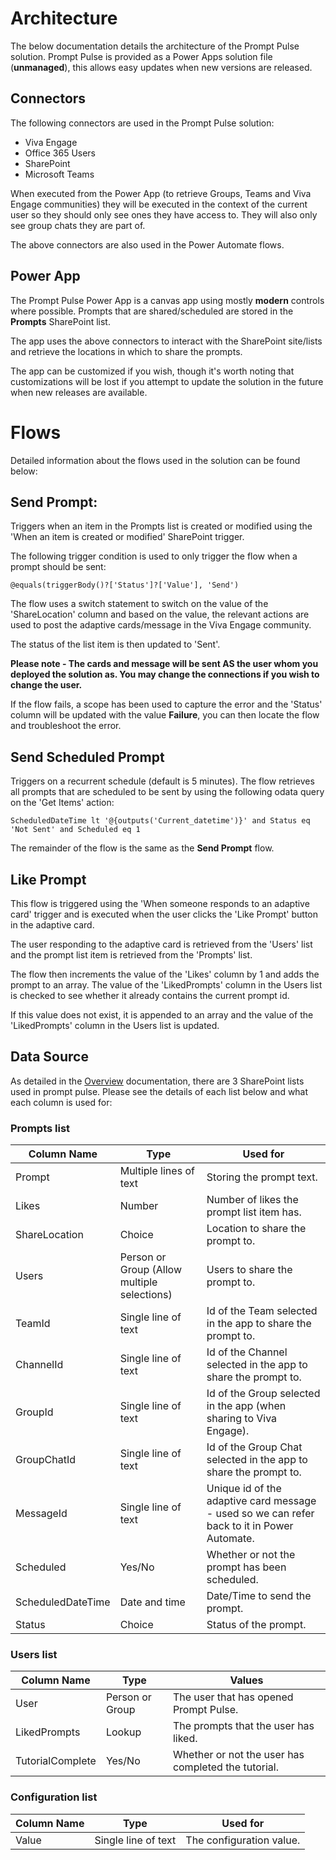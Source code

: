 # Architecture

The below documentation details the architecture of the Prompt Pulse solution. Prompt Pulse is provided as a Power Apps solution file (**unmanaged**), this allows easy updates when new versions are released.

## Connectors

The following connectors are used in the Prompt Pulse solution:

- Viva Engage
- Office 365 Users
- SharePoint
- Microsoft Teams

When executed from the Power App (to retrieve Groups, Teams and Viva Engage communities) they will be executed in the context of the current user so they should only see ones they have access to. They will also only see group chats they are part of.

The above connectors are also used in the Power Automate flows.

## Power App

The Prompt Pulse Power App is a canvas app using mostly **modern** controls where possible. Prompts that are shared/scheduled are stored in the **Prompts** SharePoint list.

The app uses the above connectors to interact with the SharePoint site/lists and retrieve the locations in which to share the prompts.

The app can be customized if you wish, though it's worth noting that customizations will be lost if you attempt to update the solution in the future when new releases are available.

# Flows

Detailed information about the flows used in the solution can be found below:


## Send Prompt:

Triggers when an item in the Prompts list is created or modified using the 'When an item is created or modified' SharePoint trigger.

The following trigger condition is used to only trigger the flow when a prompt should be sent:

```@equals(triggerBody()?['Status']?['Value'], 'Send')```

The flow uses a switch statement to switch on the value of the 'ShareLocation' column and based on the value, the relevant actions are used to post the adaptive cards/message in the Viva Engage community.

The status of the list item is then updated to 'Sent'.

**Please note - The cards and message will be sent AS the user whom you deployed the solution as. You may change the connections if you wish to change the user.**

If the flow fails, a scope has been used to capture the error and the 'Status' column will be updated with the value **Failure**, you can then locate the flow and troubleshoot the error.


## Send Scheduled Prompt

Triggers on a recurrent schedule (default is 5 minutes). The flow retrieves all prompts that are scheduled to be sent by using the following odata query on the 'Get Items' action:

```ScheduledDateTime lt '@{outputs('Current_datetime')}' and Status eq 'Not Sent' and Scheduled eq 1```

The remainder of the flow is the same as the **Send Prompt** flow.

## Like Prompt

This flow is triggered using the 'When someone responds to an adaptive card' trigger and is executed when the user clicks the 'Like Prompt' button in the adaptive card.

The user responding to the adaptive card is retrieved from the 'Users' list and the prompt list item is retrieved from the 'Prompts' list.

The flow then increments the value of the 'Likes' column by 1 and adds the prompt to an array. The value of the 'LikedPrompts' column in the Users list is checked to see whether it already contains the current prompt id. 

If this value does not exist, it is appended to an array and the value of the 'LikedPrompts' column in the Users list is updated.

## Data Source

As detailed in the [Overview](Documentation/Overview.md) documentation, there are 3 SharePoint lists used in prompt pulse. Please see the details of each list below and what each column is used for:

### Prompts list

| Column Name    | Type | Used for |
| -------- | ------- | ------- | 
| Prompt  | Multiple lines of text    | Storing the prompt text.
| Likes | Number     | Number of likes the prompt list item has.
| ShareLocation | Choice     | Location to share the prompt to.
| Users    | Person or Group (Allow multiple selections)  | Users to share the prompt to.
| TeamId    | Single line of text  | Id of the Team selected in the app to share the prompt to.
| ChannelId    | Single line of text  | Id of the Channel selected in the app to share the prompt to.
| GroupId    | Single line of text  | Id of the Group selected in the app (when sharing to Viva Engage).
| GroupChatId    | Single line of text  | Id of the Group Chat selected in the app to share the prompt to.
| MessageId    | Single line of text  | Unique id of the adaptive card message - used so we can refer back to it in Power Automate.
| Scheduled    | Yes/No  | Whether or not the prompt has been scheduled.
| ScheduledDateTime    | Date and time  | Date/Time to send the prompt.
| Status    | Choice  | Status of the prompt.

### Users list

| Column Name    | Type | Values |
| -------- | ------- | ------- | 
| User  | Person or Group  | The user that has opened Prompt Pulse.
| LikedPrompts | Lookup     | The prompts that the user has liked.
| TutorialComplete | Yes/No     | Whether or not the user has completed the tutorial.

### Configuration list

| Column Name    | Type | Used for |
| -------- | ------- | ------- | 
| Value  | Single line of text | The configuration value.


